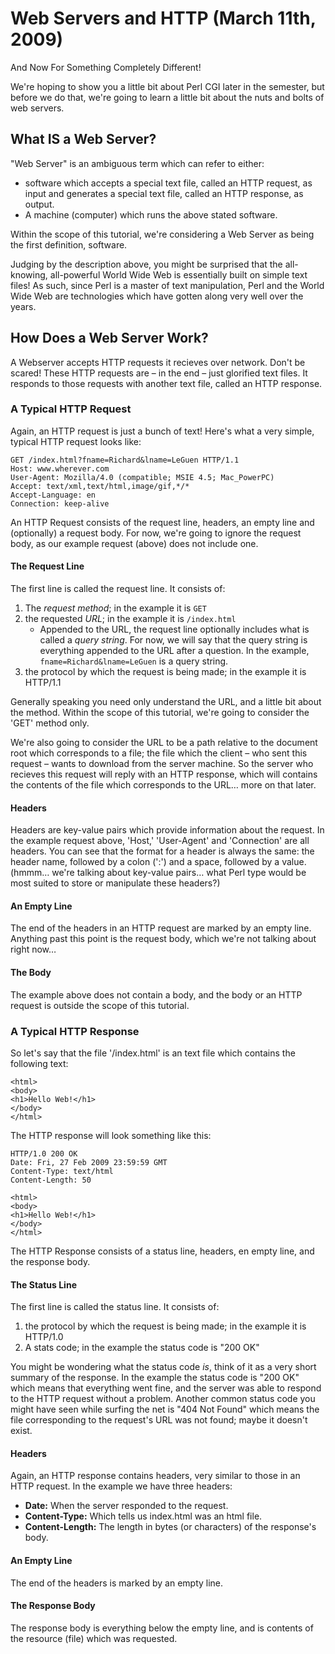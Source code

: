 # Web Servers and HTTP (March 11th, 2009)

And Now For Something Completely Different!

We're hoping to show you a little bit about Perl CGI later in the semester, but before we do that, we're going to learn a little bit about the nuts and bolts of web servers.

## What **IS** a Web Server?

"Web Server" is an ambiguous term which can refer to either:

*   software which accepts a special text file, called an HTTP request, as input and generates a special text file, called an HTTP response, as output.
*   A machine (computer) which runs the above stated software.

Within the scope of this tutorial, we're considering a Web Server as being the first definition, software.

Judging by the description above, you might be surprised that the all-knowing, all-powerful World Wide Web is essentially built on simple text files! As such, since Perl is a master of text manipulation, Perl and the World Wide Web are technologies which have gotten along very well over the years.

## How Does a Web Server Work?

A Webserver accepts HTTP requests it recieves over network. Don't be scared! These HTTP requests are – in the end – just glorified text files. It responds to those requests with another text file, called an HTTP response.

### A Typical HTTP Request

Again, an HTTP request is just a bunch of text! Here's what a very simple, typical HTTP request looks like:

    GET /index.html?fname=Richard&lname=LeGuen HTTP/1.1
    Host: www.wherever.com
    User-Agent: Mozilla/4.0 (compatible; MSIE 4.5; Mac_PowerPC)
    Accept: text/xml,text/html,image/gif,*/*
    Accept-Language: en
    Connection: keep-alive

An HTTP Request consists of the request line, headers, an empty line and (optionally) a request body. For now, we're going to ignore the request body, as our example request (above) does not include one.

#### The Request Line

The first line is called the request line. It consists of:

1.  The _request method_; in the example it is `GET`
2.  the requested _URL_; in the example it is `/index.html`
    *   Appended to the URL, the request line optionally includes what is called a _query string_. For now, we will say that the query string is everything appended to the URL after a question. In the example, `fname=Richard&lname=LeGuen` is a query string.
3.  the protocol by which the request is being made; in the example it is HTTP/1.1

Generally speaking you need only understand the URL, and a little bit about the method. Within the scope of this tutorial, we're going to consider the 'GET' method only.

We're also going to consider the URL to be a path relative to the document root which corresponds to a file; the file which the client – who sent this request – wants to download from the server machine. So the server who recieves this request will reply with an HTTP response, which will contains the contents of the file which corresponds to the URL… more on that later.

#### Headers

Headers are key-value pairs which provide information about the request. In the example request above, 'Host,' 'User-Agent' and 'Connection' are all headers. You can see that the format for a header is always the same: the header name, followed by a colon (':') and a space, followed by a value. (hmmm… we're talking about key-value pairs… what Perl type would be most suited to store or manipulate these headers?)

#### An Empty Line

The end of the headers in an HTTP request are marked by an empty line. Anything past this point is the request body, which we're not talking about right now…

#### The Body

The example above does not contain a body, and the body or an HTTP request is outside the scope of this tutorial.

### A Typical HTTP Response

So let's say that the file '/index.html' is an text file which contains the following text:

    <html>
    <body>
    <h1>Hello Web!</h1>
    </body>
    </html>

The HTTP response will look something like this:

    HTTP/1.0 200 OK
    Date: Fri, 27 Feb 2009 23:59:59 GMT
    Content-Type: text/html
    Content-Length: 50

    <html>
    <body>
    <h1>Hello Web!</h1>
    </body>
    </html>

The HTTP Response consists of a status line, headers, en empty line, and the response body.

#### The Status Line

The first line is called the status line. It consists of:

1.  the protocol by which the request is being made; in the example it is HTTP/1.0
2.  A stats code; in the example the status code is "200 OK"

You might be wondering what the status code _is_, think of it as a very short summary of the response. In the example the status code is "200 OK" which means that everything went fine, and the server was able to respond to the HTTP request without a problem. Another common status code you might have seen while surfing the net is "404 Not Found" which means the file corresponding to the request's URL was not found; maybe it doesn't exist.

#### Headers

Again, an HTTP response contains headers, very similar to those in an HTTP request. In the example we have three headers:

*   **Date:** When the server responded to the request.
*   **Content-Type:** Which tells us index.html was an html file.
*   **Content-Length:** The length in bytes (or characters) of the response's body.

#### An Empty Line

The end of the headers is marked by an empty line.

#### The Response Body

The response body is everything below the empty line, and is contents of the resource (file) which was requested.
